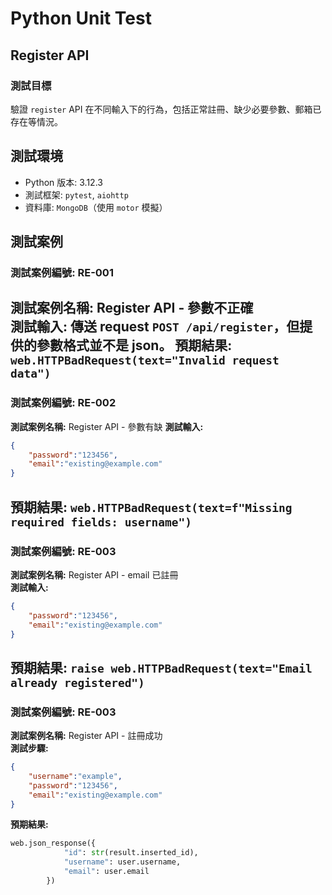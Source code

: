# Python Unit Test 
## Register API 
### 測試目標
驗證 `register` API 在不同輸入下的行為，包括正常註冊、缺少必要參數、郵箱已存在等情況。

## 測試環境
- Python 版本: 3.12.3
- 測試框架: `pytest`, `aiohttp`
- 資料庫: `MongoDB`（使用 `motor` 模擬）

## 測試案例
### 測試案例編號: RE-001
**測試案例名稱:** Register API - 參數不正確  
**測試輸入:**
傳送 request `POST /api/register`，但提供的參數格式並不是 json。
**預期結果:**
`web.HTTPBadRequest(text="Invalid request data")`
---

### 測試案例編號: RE-002
**測試案例名稱:** Register API - 參數有缺
**測試輸入:**
```json
{
    "password":"123456",
    "email":"existing@example.com"
}
```
**預期結果:**
`web.HTTPBadRequest(text=f"Missing required fields: username")`
---

### 測試案例編號: RE-003
**測試案例名稱:** Register API - email 已註冊  
**測試輸入:**
```json
{
    "password":"123456",
    "email":"existing@example.com"
}
```
**預期結果:**
`raise web.HTTPBadRequest(text="Email already registered")`
---

### 測試案例編號: RE-003
**測試案例名稱:** Register API - 註冊成功  
**測試步驟:**
```json
{
    "username":"example",
    "password":"123456",
    "email":"existing@example.com"
}
```
**預期結果:**
```python
web.json_response({
            "id": str(result.inserted_id),
            "username": user.username,
            "email": user.email
        })
```
